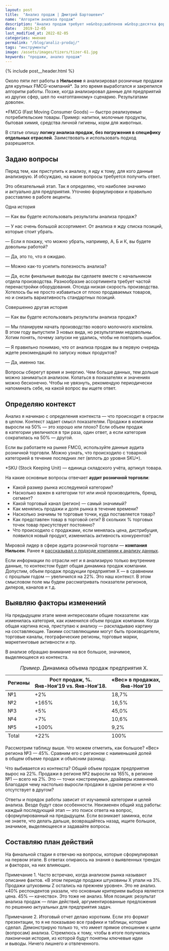 ```yaml
---
layout: post
title:  "Анализ продаж | Дмитрий Бартошевич"
name: "Алгоритм анализа продаж"
description: "Анализ продаж требует не&nbsp;шаблонов и&nbsp;десятка формул, а&nbsp;понимания логики анализа. Тогда анализ станет инструментом решения актуальных для предприятия задач. "
date:   2019-12-05
last_modified_at: 2022-02-05
categories: мнение
permalink: "/blog/analiz-prodaj/"
tags: "инструменты"
image: /assets/images/tizers/tizer-61.jpg
keywords: "продажи, анализ продаж"
---
```


{% include post__header.html %}

<div class="with-side row-gap--m">
<p>Около пяти лет работы в&nbsp;<b>Нильсене</b> я&nbsp;анализировал розничные продажи для крупных <span class="noperenos">FMCG-компаний*</span>. За&nbsp;это время выработался и&nbsp;закрепился алгоритм работы. Позже, когда анализировал данные для предприятий из&nbsp;других сфер, шел по&nbsp;«натоптанному» сценарию. Результатами доволен.</p>
<div class="side">
<p>*FMCG (Fast Moving Consumer Goods)&nbsp;— быстро реализуемые потребительские товары. Пример: напитки, молочные продукты, бытовая химия, средства личной гигиены, корм для животных. </p>
</div>
</div>

<p>В&nbsp;статье опишу <strong>логику анализа продаж, без погружения в&nbsp;специфику отдельных отраслей</strong>. Заимствовать и&nbsp;использовать подход разрешается.</p>


<section class="row-gap--m">
<h2 class="section__title h1 bold ">Задаю вопросы</h2>
<p>Перед тем, как приступить к&nbsp;анализу, я&nbsp;иду к&nbsp;тому, для кого данные анализирую. И&nbsp;обсуждаю, на&nbsp;какие вопросы требуется получить ответ. </p>
<p>Это обязательный этап. Так я&nbsp;определяю, что наиболее значимо и&nbsp;актуально для предприятия. Уточняю формулировки и&nbsp;правильно расставляю в&nbsp;работе акценты.</p>

<span class="bold mb-m">Одна история</span>
<div class="extract"> 
	<p>—&nbsp;Как вы&nbsp;будете использовать результаты анализа продаж?</p>
 <p>—&nbsp;У&nbsp;нас очень большой ассортимент. От&nbsp;анализа я&nbsp;жду списка позиций, которые стоит убрать.</p>
 <p>—&nbsp;Если я&nbsp;покажу, что можно убрать, например, А, Б&nbsp;и&nbsp;К, вы&nbsp;будете довольны работой?</p>
 <p>—&nbsp;Да, это&nbsp;то, что я&nbsp;ожидаю.</p>
 <p>—&nbsp;Можно как-то усилить полезность анализа?</p>
 <p>—&nbsp;Да, если финальные выводы вы&nbsp;сделаете вместе с&nbsp;начальником отдела производства. Разнообразие ассортимента требует частой перенастройки оборудования. Отсюда низкая скорость производства. Хотелось&nbsp;бы не&nbsp;просто избавиться от&nbsp;плохо продаваемых товаров, но&nbsp;и&nbsp;снизить вариативность стандартных позиций. </p>
	
 </div>
<span class="bold mb-m">Совершенно другая история</span>
<div class="extract"> 
	<p>—&nbsp;Как вы&nbsp;будете использовать результаты анализа продаж?</p>
 <p>—&nbsp;Мы&nbsp;планируем начать производство нового молочного коктейля. В&nbsp;этом году выпустили 3&nbsp;новых вида, но&nbsp;результатами недовольны. Хотим понять, почему запуски не&nbsp;удались, чтобы не&nbsp;повторить ошибок.</p>
 <p>—&nbsp;Я правильно понимаю, что от&nbsp;анализа продаж вы&nbsp;в&nbsp;первую очередь ждете рекомендаций по&nbsp;запуску новых продуктов?</p>
 <p>—&nbsp;Да, именно так. </p>
	
 </div>
<p>Вопросы сберегут время и&nbsp;энергию. Чем больше данных, тем дольше можно заниматься анализом. Копаться в&nbsp;показателях и&nbsp;значениях можно бесконечно. Чтобы не&nbsp;увязнуть, рекомендую периодически напоминать себе, на&nbsp;какой вопрос вы&nbsp;ищете ответ.</p>
</section>

<section class="row-gap--m">
<h2 class="section__title h1 bold ">Определяю контекст</h2>
<p>Анализ я&nbsp;начинаю с&nbsp;определения контекста&nbsp;— что происходит в&nbsp;отрасли в&nbsp;целом. Контекст задает смысл показателям. Продажи в&nbsp;компании выросли на&nbsp;50%&nbsp;— это хорошо или плохо? Если объем продаж в&nbsp;категории увеличился в&nbsp;три раза, один ответ, а&nbsp;если категория сократилась на&nbsp;50%&nbsp;— другой.</p>
<div class="with-side row-gap--m">
<p><span class="bold">Если вы&nbsp;работаете на&nbsp;рынке FMCG</span>, используйте данные аудита розничной торговли. Можно узнать, что происходило с&nbsp;товарной категорией в&nbsp;течение последних лет (вплоть до&nbsp;уровня SKU*).</p>
<div class="side">
<p>
*SKU (Stock Keeping Unit)&nbsp;&mdash; единица складского учёта, артикул товара.   </p>
</div>
</div>

<div class="with-side row-gap--m">
<p class="mb-m">На&nbsp;какие основные вопросы отвечает <strong>аудит розничной торговли</strong>:</p>
<ul> 
	<li class="list-li">Какой размер рынка исследуемой категории?</li>
	<li class="list-li">Насколько важен в&nbsp;категории тот или иной производитель, бренд, сегмент?</li>
	<li class="list-li">Какой торговый канал (регион)&nbsp;— самый значимый?</li>
	<li class="list-li">Как менялись продажи и&nbsp;доля рынка в&nbsp;течение времени?</li>
	<li class="list-li">Насколько значимы те&nbsp;торговые точки, куда поставляется товар?</li>
	<li class="list-li">Как представлен товар в&nbsp;торговой сети? В&nbsp;скольких %&nbsp;торговых точек товар присутствует постоянно?</li>
	<li class="list-li">Что происходило с&nbsp;продажами, если менялась цена, дистрибуция, появился новый продукт, изменилась активность конкурентов?</li>
 </ul>
 <div class="side">
<p>Мировой лидер в&nbsp;сфере аудита розничной торговли&nbsp;— <b>компания Нильсен</b>. Ранее я&nbsp;<a class="link" href="/blog/otlichie-marketologa-ot-brexuna/#nielsen" title="подход Нильсена к анализу данных">рассказывал о&nbsp;подходе компании к&nbsp;анализу данных</a>. </p>
</div>
</div>


<p><span class="bold">Если информации по&nbsp;отрасли нет</span> и&nbsp;я&nbsp;анализирую только внутренние данные, то&nbsp;контекстом будет общая динамика продаж компании. Допустим, объем продаж продукции предприятия Х&nbsp;— в&nbsp;сравнении с&nbsp;прошлым годом&nbsp;— увеличился на&nbsp;22%. Это наш контекст. В&nbsp;этом смысловом поле мы&nbsp;будем рассматривать показатели регионов, дилеров, каналов и&nbsp;т.д.</p>
</section>

<section class="row-gap--m">
<h2 class="section__title h1 bold ">Выявляю факторы изменений</h2>
<p>На&nbsp;предыдущем этапе меня интересовали общие показатели: как изменилась категория, как изменился объем продаж компании. Когда общая картина ясна, приступаю к&nbsp;анализу&nbsp;— раскладываю картину на&nbsp;составляющие. Такими составляющими могут быть производители, торговые каналы, географические регионы, торговые марки, маркетинговые активности и&nbsp;пр.</p>

<p>В&nbsp;анализе обращаю внимание на&nbsp;все большое, значимое, выделяющееся из&nbsp;контекста.</p>


<table > 
<caption><em>Пример</em>. Динамика объема продаж предприятия Х.</caption>	
	<thead> 
		<tr> 
			<th>Регионы</th>
			<th class="text-right">Рост продаж, %. <br /><span class="wtf">Янв-Ноя’19&nbsp;vs. <span class="noperenos">Янв-Ноя’18.</span></span></th>
			<th class="text-right">«Вес» в&nbsp;продажах, <br /><span class="wtf noperenos">Янв-Ноя’19</span></th>
 		</tr>
 	</thead>
	<tbody> 
		<tr > 
			<td>№1</td>
			<td class="text-right">+2%</td>
			<td class="text-right">18,7%</td>
 		</tr>
		<tr> 
			<td>№2</td>
			<td class="text-right">+165%</td>
			<td class="text-right">16,5%</td>
 		</tr>
		<tr> 
			<td>№3</td>
			<td class="text-right">+5%</td>
			<td class="text-right">45,0%</td>
 		</tr>
		<tr> 
			<td>№4</td>
			<td class="text-right">+7%</td>
			<td class="text-right">10,6%</td>
 		</tr>
		<tr> 
			<td>№5</td>
			<td class="text-right">+100%</td>
			<td class="text-right">9,2%</td>
 		</tr>
		 </tbody>
		 <tfoot>
		<tr> 
			<td>Total</td>
			<td class="text-right">+22%</td>
			<td class="text-right">100%</td>
 		</tr>
 	</tfoot>
 </table>





<p>Рассмотрим таблицу выше. Что можем отметить, как большое? «Вес» региона №3&nbsp;— 45%. Сравним его с&nbsp;регионом с&nbsp;наименьшей долей в&nbsp;общем объеме продаж и&nbsp;объясним разницу.</p>

<p> Что выбивается из&nbsp;контекста? Общий объем продаж предприятия вырос на&nbsp;22%. Продажи в&nbsp;регионе №2&nbsp;выросли на&nbsp;165%, в&nbsp;регионе №1&nbsp;— всего на&nbsp;2%. Это&nbsp;— точки «экстремумы», драйверы изменений. Благодаря чему настолько выросли продажи в&nbsp;одном регионе и&nbsp;что отсутствует в&nbsp;другом? </p>


<p>Ответы и&nbsp;порядок работы зависит от&nbsp;изучаемой категории и&nbsp;целей анализа. Везде будут свои особенности. Неизменен общий ход работы: каждый последующий этап&nbsp;— это поиск ответа на&nbsp;вопрос, сформулированный на&nbsp;предыдущем.  Если возникает заминка, если не&nbsp;знаете, что делать дальше, возвращайтесь назад, ищите большое, значимое, выделяющееся и&nbsp;задавайте вопросы.</p>
</section>

<section class="row-gap--m">
<h2 class="section__title h1 bold ">Составляю план действий</h2>
<p>На&nbsp;финальной стадии я&nbsp;отвечаю на&nbsp;вопросы, которые сформулировал на&nbsp;первом этапе. В&nbsp;ответах опираюсь на&nbsp;знания о&nbsp;выявленных трендах и&nbsp;факторах, на&nbsp;них влияющих.</p>
<p><span class="italic">Примечание&nbsp;1.</span> Часто встречаю, когда анализом рынка называют описание фактов. «В&nbsp;этом периоде продажи штуковины&nbsp;Х упали на&nbsp;3%. Продажи штуковины&nbsp;Z остались на&nbsp;прежнем уровне». Это не&nbsp;анализ. «40% респондентов указали, что основным критерием выбора является цена.&nbsp;45%&nbsp;— качество». Это тоже не&nbsp;анализ. Моя позиция: результат анализа продаж&nbsp;— план действий, аргументированные предложения по&nbsp;решению актуальных для предприятия задач.</p>
<p><span class="italic">Примечание&nbsp;2.</span> Итоговый отчет делаю коротким. Если это формат презентации, то&nbsp;я&nbsp;не&nbsp;показываю все графики и&nbsp;таблицы, которые сделал. Демонстрирую только&nbsp;то, что имеет прямое отношение к&nbsp;цели (вопросам) анализа. Стремлюсь к&nbsp;тому, чтобы в&nbsp;итоге получилась лаконичная история, из&nbsp;которой будут понятны ключевые идеи и&nbsp;выводы. Ничего лишнего и&nbsp;отвлеченного. </p>
</section>